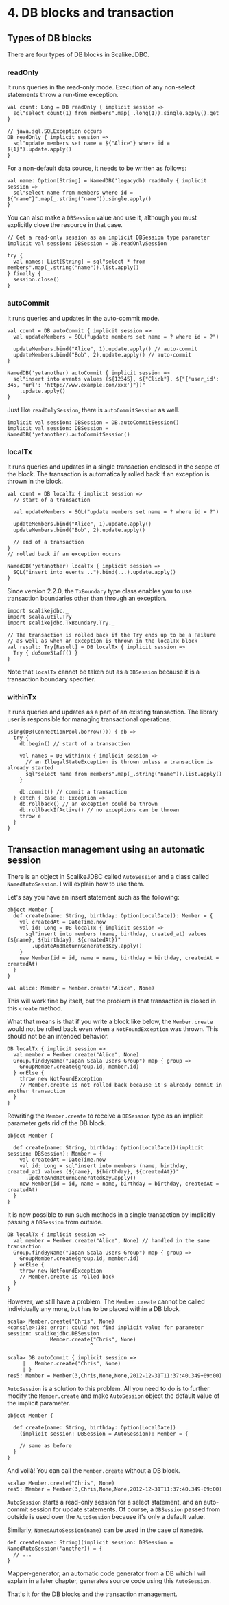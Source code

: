 # 4. DB blocks and transaction

## Types of DB blocks

There are four types of DB blocks in ScalikeJDBC.

### readOnly

It runs queries in the read-only mode. Execution of any non-select statements throw a run-time exception.

    val count: Long = DB readOnly { implicit session =>
      sql"select count(1) from members".map(_.long(1)).single.apply().get
    }
    
    // java.sql.SQLException occurs
    DB readOnly { implicit session =>
      sql"update members set name = ${"Alice"} where id = ${1}").update.apply()
    }

For a non-default data source, it needs to be written as follows:

    val name: Option[String] = NamedDB('legacydb) readOnly { implicit session =>
      sql"select name from members where id = ${"name"}".map(_.string("name")).single.apply()
    }

You can also make a `DBSession` value and use it, although you must explicitly close the resource in that case.

    // Get a read-only session as an implicit DBSession type parameter
    implicit val session: DBSession = DB.readOnlySession
    
    try {
      val names: List[String] = sql"select * from members".map(_.string("name")).list.apply()
    } finally { 
      session.close()
    }

### autoCommit

It runs queries and updates in the auto-commit mode.

    val count = DB autoCommit { implicit session =>
      val updateMembers = SQL("update members set name = ? where id = ?")
    
      updateMembers.bind("Alice", 1).update.apply() // auto-commit
      updateMembers.bind("Bob", 2).update.apply() // auto-commit
    }
    
    NamedDB('yetanother) autoCommit { implicit session =>
      sql"insert into events values (${12345}, ${"Click"}, ${"{'user_id': 345, 'url': 'http://www.example.com/xxx'}"})"
        .update.apply()
    }

Just like `readOnlySession`, there is `autoCommitSession` as well.

    implicit val session: DBSession = DB.autoCommitSession()
    implicit val session: DBSession = NamedDB('yetanother).autoCommitSession()

### localTx

It runs queries and updates in a single transaction enclosed in the scope of the block. The transaction is automatically rolled back If an exception is thrown in the block.

    val count = DB localTx { implicit session =>
      // start of a transaction
    
      val updateMembers = SQL("update members set name = ? where id = ?")
    
      updateMembers.bind("Alice", 1).update.apply() 
      updateMembers.bind("Bob", 2).update.apply() 
    
      // end of a transaction
    } 
    // rolled back if an exception occurs
    
    NamedDB('yetanother) localTx { implicit session =>
      SQL("insert into events ..").bind(...).update.apply()
    }

Since version 2.2.0, the `TxBoundary` type class enables you to use transaction boundaries other than through an exception.

    import scalikejdbc._
    import scala.util.Try
    import scalikejdbc.TxBoundary.Try._
   
    // The transaction is rolled back if the Try ends up to be a Failure
    // as well as when an exception is thrown in the localTx block
    val result: Try[Result] = DB localTx { implicit session =>
      Try { doSomeStaff() }
    }

Note that `localTx` cannot be taken out as a `DBSession` because it is a transaction boundary specifier.

### withinTx

It runs queries and updates as a part of an existing transaction. The library user is responsible for managing transactional operations.

    using(DB(ConnectionPool.borrow())) { db =>
      try {
        db.begin() // start of a transaction
    
        val names = DB withinTx { implicit session => 
          // an IllegalStateException is thrown unless a transaction is already started
          sql"select name from members".map(_.string("name")).list.apply()
        }
    
        db.commit() // commit a transaction
      } catch { case e: Exception =>
        db.rollback() // an exception could be thrown
        db.rollbackIfActive() // no exceptions can be thrown
        throw e
      }
    } 

## Transaction management using an automatic session

There is an object in ScalikeJDBC called `AutoSession` and a class called `NamedAutoSession`. I will explain how to use them.

Let's say you have an insert statement such as the following:

    object Member {
      def create(name: String, birthday: Option[LocalDate]): Member = {
        val createdAt = DateTime.now
        val id: Long = DB localTx { implicit session =>
          sql"insert into members (name, birthday, created_at) values (${name}, ${birthday}, ${createdAt})"
            .updateAndReturnGeneratedKey.apply()
        }
        new Member(id = id, name = name, birthday = birthday, createdAt = createdAt)
      }
    }
    
    val alice: Memebr = Member.create("Alice", None)

This will work fine by itself, but the problem is that transaction is closed in this `create` method.

What that means is that if you write a block like below, the `Member.create` would not be rolled back even when a `NotFoundException` was thrown. This should not be an intended behavior.

    DB localTx { implicit session =>
      val member = Member.create("Alice", None)
      Group.findByName("Japan Scala Users Group") map { group =>
        GroupMember.create(group.id, member.id)
      } orElse {
        throw new NotFoundException
        // Member.create is not rolled back because it's already commit in another transaction
      }
    }

Rewriting the `Member.create` to receive a `DBSession` type as an implicit parameter gets rid of the DB block.

    object Member {
    
      def create(name: String, birthday: Option[LocalDate])(implicit session: DBSession): Member = {
        val createdAt = DateTime.now
        val id: Long = sql"insert into members (name, birthday, created_at) values (${name}, ${birthday}, ${createdAt})"
          .updateAndReturnGeneratedKey.apply()
        new Member(id = id, name = name, birthday = birthday, createdAt = createdAt)
      }
    }

It is now possible to run such methods in a single transaction by implicitly passing a `DBSession` from outside.

    DB localTx { implicit session =>
      val member = Member.create("Alice", None) // handled in the same transaction
      Group.findByName("Japan Scala Users Group") map { group =>
        GroupMember.create(group.id, member.id)
      } orElse {
        throw new NotFoundException
        // Member.create is rolled back
      }
    }

However, we still have a problem. The `Member.create` cannot be called individually any more, but has to be placed within a DB block.

    scala> Member.create("Chris", None)
    <console>:18: error: could not find implicit value for parameter session: scalikejdbc.DBSession
                  Member.create("Chris", None)
                               ^
    
    scala> DB autoCommit { implicit session =>
         |   Member.create("Chris", None)
         | }
    res5: Member = Member(3,Chris,None,None,2012-12-31T11:37:40.349+09:00)

`AutoSession` is a solution to this problem. All you need to do is to further modify the `Member.create` and make `AutoSession` object the default value of the implicit parameter.

    object Member {
    
      def create(name: String, birthday: Option[LocalDate])
        (implicit session: DBSession = AutoSession): Member = {
    
        // same as before
      }
    }

And voilà! You can call the `Member.create` without a DB block.

    scala> Member.create("Chris", None)
    res5: Member = Member(3,Chris,None,None,2012-12-31T11:37:40.349+09:00)

`AutoSession` starts a read-only session for a select statement, and an auto-commit session for update statements. Of course, a `DBSession` passed from outside is used over the `AutoSession` because it's only a default value.

Similarly, `NamedAutoSession(name)` can be used in the case of `NamedDB`.

    def create(name: String)(implicit session: DBSession = NamedAutoSession('another)) = {
      // ...
    }

Mapper-generator, an automatic code generator from a DB which I will explain in a later chapter, generates source code using this `AutoSession`.

That's it for the DB blocks and the transaction management.



